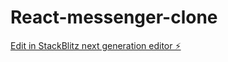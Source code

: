 # React-messenger-clone

[Edit in StackBlitz next generation editor ⚡️](https://stackblitz.com/~/github.com/Seeker223/React-messenger-clone)